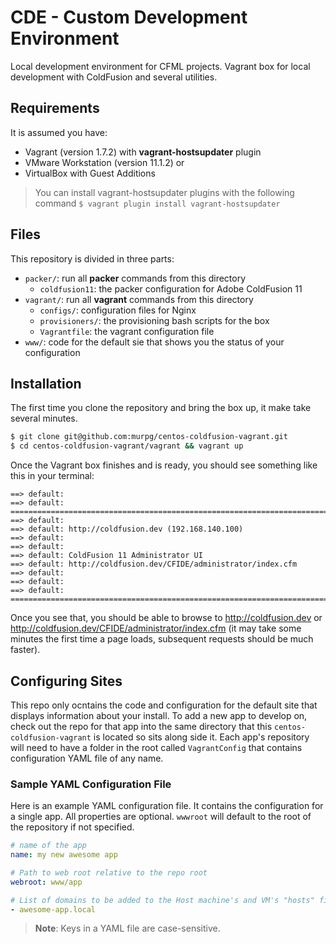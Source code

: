 # CDE - Custom Development Environment

Local development environment for CFML projects. Vagrant box for local
development with ColdFusion and several utilities.


## Requirements

It is assumed you have:

- Vagrant (version 1.7.2) with **vagrant-hostsupdater** plugin
- VMware Workstation (version 11.1.2) or
- VirtualBox with Guest Additions

> You can install vagrant-hostsupdater plugins with the following command
> `$ vagrant plugin install vagrant-hostsupdater`


## Files

This repository is divided in three parts:

- `packer/`: run all **packer** commands from this directory
  - `coldfusion11`: the packer configuration for Adobe ColdFusion 11
- `vagrant/`: run all **vagrant** commands from this directory
  - `configs/`: configuration files for Nginx
  - `provisioners/`: the provisioning bash scripts for the box
  - `Vagrantfile`: the vagrant configuration file
- `www/`: code for the default sie that shows you the status of your configuration


## Installation

The first time you clone the repository and bring the box up, it make take
several minutes.

```bash
$ git clone git@github.com:murpg/centos-coldfusion-vagrant.git
$ cd centos-coldfusion-vagrant/vagrant && vagrant up
```

Once the Vagrant box finishes and is ready, you should see something like
this in your terminal:

```
==> default:
==> default: ========================================================================
==> default:
==> default: http://coldfusion.dev (192.168.140.100)
==> default:
==> default:
==> default: ColdFusion 11 Administrator UI
==> default: http://coldfusion.dev/CFIDE/administrator/index.cfm
==> default:
==> default:
==> default: ========================================================================
```

Once you see that, you should be able to browse to http://coldfusion.dev or
http://coldfusion.dev/CFIDE/administrator/index.cfm (it may take some minutes
the first time a page loads, subsequent requests should be much faster).


## Configuring Sites

This repo only ocntains the code and configuration for the default site that
displays information about your install. To add a new app to develop on, check
out the repo for that app into the same directory that this `centos-coldfusion-vagrant`
is located so sits along side it. Each app's repository will need to have a folder
in the root called `VagrantConfig` that contains configuration YAML file of any name.

### Sample YAML Configuration File

Here is an example YAML configuration file. It contains the configuration for
a single app. All properties are optional. `wwwroot` will default to the root
of the repository if not specified.

```yaml
# name of the app
name: my new awesome app

# Path to web root relative to the repo root
webroot: www/app

# List of domains to be added to the Host machine's and VM's "hosts" file hosts:
- awesome-app.local

```

> **Note**: Keys in a YAML file are case-sensitive.
